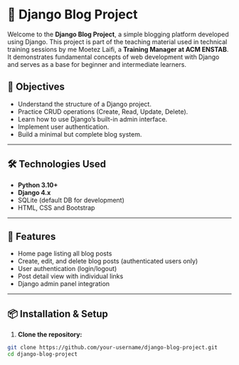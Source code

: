 # 📝 Django Blog Project

Welcome to the **Django Blog Project**, a simple blogging platform developed using Django. This project is part of the teaching material used in technical training sessions by me Moetez Laifi, a **Training Manager at ACM ENSTAB**. It demonstrates fundamental concepts of web development with Django and serves as a base for beginner and intermediate learners.

## 🎯 Objectives

- Understand the structure of a Django project.
- Practice CRUD operations (Create, Read, Update, Delete).
- Learn how to use Django’s built-in admin interface.
- Implement user authentication.
- Build a minimal but complete blog system.

---

## 🛠️ Technologies Used

- **Python 3.10+**
- **Django 4.x**
- SQLite (default DB for development)
- HTML, CSS and Bootstrap

---

## 🚀 Features

- Home page listing all blog posts
- Create, edit, and delete blog posts (authenticated users only)
- User authentication (login/logout)
- Post detail view with individual links
- Django admin panel integration

---

## 📦 Installation & Setup

1. **Clone the repository:**

```bash
git clone https://github.com/your-username/django-blog-project.git
cd django-blog-project
